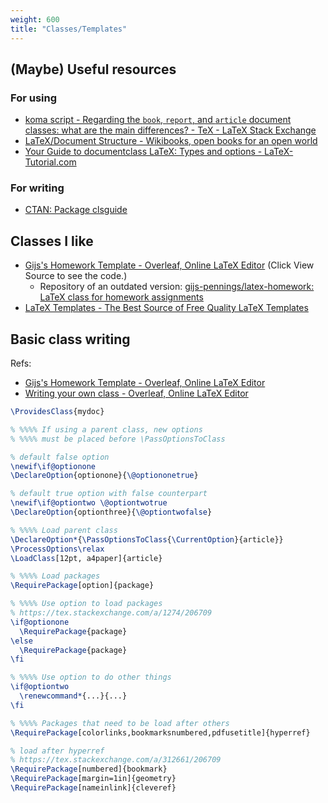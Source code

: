 ```yaml
---
weight: 600
title: "Classes/Templates"
---
```

## \(Maybe\) Useful resources

### For using

- [koma script - Regarding the `book`, `report`, and `article` document classes: what are the main differences? - TeX - LaTeX Stack Exchange](https://tex.stackexchange.com/a/36989/206709)
- [LaTeX/Document Structure - Wikibooks, open books for an open world](https://en.wikibooks.org/wiki/LaTeX/Document_Structure)
- [Your Guide to documentclass LaTeX: Types and options - LaTeX-Tutorial.com](https://latex-tutorial.com/documentclass-latex/)

### For writing

- [CTAN: Package clsguide](https://ctan.org/pkg/clsguide)


## Classes I like

- [Gijs's Homework Template - Overleaf, Online LaTeX Editor](https://www.overleaf.com/latex/templates/gijss-homework-template/xrhhfgqcfbft) \(Click View Source to see the code.\)
    + Repository of an outdated version: [gijs-pennings/latex-homework: LaTeX class for homework assignments](https://github.com/gijs-pennings/latex-homework)
- [LaTeX Templates - The Best Source of Free Quality LaTeX Templates](https://www.latextemplates.com/)


## Basic class writing

Refs:

- [Gijs's Homework Template - Overleaf, Online LaTeX Editor](https://www.overleaf.com/latex/templates/gijss-homework-template/xrhhfgqcfbft)
- [Writing your own class - Overleaf, Online LaTeX Editor](https://www.overleaf.com/learn/latex/Writing_your_own_class)

```latex
\ProvidesClass{mydoc}

% %%%% If using a parent class, new options
% %%%% must be placed before \PassOptionsToClass

% default false option
\newif\if@optionone
\DeclareOption{optionone}{\@optiononetrue}

% default true option with false counterpart
\newif\if@optiontwo \@optiontwotrue
\DeclareOption{optionthree}{\@optiontwofalse}

% %%%% Load parent class
\DeclareOption*{\PassOptionsToClass{\CurrentOption}{article}}
\ProcessOptions\relax
\LoadClass[12pt, a4paper]{article}

% %%%% Load packages
\RequirePackage[option]{package}

% %%%% Use option to load packages
% https://tex.stackexchange.com/a/1274/206709
\if@optionone
  \RequirePackage{package}
\else
  \RequirePackage{package}
\fi

% %%%% Use option to do other things
\if@optiontwo
  \renewcommand*{...}{...}
\fi

% %%%% Packages that need to be load after others
\RequirePackage[colorlinks,bookmarksnumbered,pdfusetitle]{hyperref}

% load after hyperref
% https://tex.stackexchange.com/a/312661/206709
\RequirePackage[numbered]{bookmark}
\RequirePackage[margin=1in]{geometry}
\RequirePackage[nameinlink]{cleveref}
```

